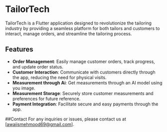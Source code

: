 # TailorTech
TailorTech is a Flutter application designed to revolutionize the tailoring industry by providing a seamless platform for both tailors and customers to interact, manage orders, and streamline the tailoring process.

## Features
- **Order Management**: Easily manage customer orders, track progress, and update order status.
- **Customer Interaction**: Communicate with customers directly through the app, reducing the need for physical visits.
-  **Measurement through Ai**: Get measurements through an AI model using you image.
- **Measurement Storage**: Securely store customer measurements and preferences for future reference.
- **Payment Integration**: Facilitate secure and easy payments through the app.

##Contact
For any inquiries or issues, please contact us at [awaiismehmood69@gmail.com].
